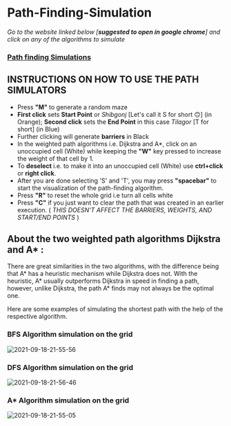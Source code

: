 # Path-Finding-Simulation

*Go to the website linked below [**suggested to open in google chrome**] and click on any of the algorithms to simulate*

### [Path finding Simulations](https://haaasiiiib.github.io/Shortest-path-simulator/)



## INSTRUCTIONS ON HOW TO USE THE PATH SIMULATORS

- Press **"M"** to generate a random maze
- **First click** sets **Start Point** or *Shibgonj* [Let's call it S for short 🙃] (in Orange); **Second click** sets the **End Point** in this case *Tilagor* [T for short] (in Blue)
- Further clicking will generate **barriers** in Black
- In the weighted path algorithms i.e. Dijkstra and A*, click on an unoccupied cell (White) while keeping the **"W"** key pressed to increase the weight of that cell by 1.
- To **deselect** i.e. to make it into an unoccupied cell (White) use **ctrl+click** or **right click**.
- After you are done selecting 'S' and 'T', you may press **"spacebar"** to start the visualization of the path-finding algorithm.
- Press **"R"** to reset the whole grid i.e turn all cells white
- Press **"C"** if you just want to clear the path that was created in an earlier execution. ( *THIS DOESN'T AFFECT THE BARRIERS, WEIGHTS, AND START/END POINTS* )



## About the two weighted path algorithms Dijkstra and A* : 

There are great similarities in the two algorithms, with the difference being that
A* has a heuristic mechanism while Dijkstra does not. With the heuristic, A* 
usually outperforms Dijkstra in speed in finding a path, however, unlike Dijkstra,
the path A* finds may not always be the optimal one.


Here are some examples of simulating the shortest path with the help of the respective algorithm. 

### BFS Algorithm simulation on the grid

![2021-09-18-21-55-56](https://user-images.githubusercontent.com/72869428/133895792-f9e03aff-66f8-40a9-8b69-8e024b8f065b.gif)


### DFS Algorithm simulation on the grid

![2021-09-18-21-56-46](https://user-images.githubusercontent.com/72869428/133895803-2797eaf1-c889-465e-a41a-f57e84cf74e0.gif)


### A* Algorithm simulation on the grid

![2021-09-18-21-55-05](https://user-images.githubusercontent.com/72869428/133895762-3578ece5-f1cd-4db5-a0cc-31076d3af4fc.gif)
